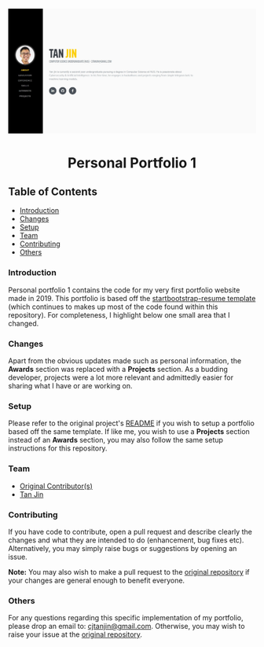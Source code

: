 <p align="center">
  <img width="1000px" src="https://github.com/tjtanjin/portfolio-1/blob/master/img/screenshot.jpg" />
  <h1 align="center">Personal Portfolio 1</h1>
</p>

## Table of Contents
* [Introduction](#introduction)
* [Changes](#changes)
* [Setup](#setup)
* [Team](#team)
* [Contributing](#contributing)
* [Others](#others)

### Introduction
Personal portfolio 1 contains the code for my very first portfolio website made in 2019. This portfolio is based off the [startbootstrap-resume template](https://github.com/startbootstrap/startbootstrap-resume) (which continues to makes up most of the code found within this repository). For completeness, I highlight below one small area that I changed.

### Changes
Apart from the obvious updates made such as personal information, the **Awards** section was replaced with a **Projects** section. As a budding developer, projects were a lot more relevant and admittedly easier for sharing what I have or are working on.

### Setup
Please refer to the original project's [README](https://github.com/startbootstrap/startbootstrap-resume#readme) if you wish to setup a portfolio based off the same template. If like me, you wish to use a **Projects** section instead of an **Awards** section, you may also follow the same setup instructions for this repository.

### Team
* [Original Contributor(s)](https://github.com/startbootstrap/startbootstrap-resume)
* [Tan Jin](https://github.com/tjtanjin)

### Contributing
If you have code to contribute, open a pull request and describe clearly the changes and what they are intended to do (enhancement, bug fixes etc). Alternatively, you may simply raise bugs or suggestions by opening an issue.

**Note:** You may also wish to make a pull request to the [original repository](https://github.com/startbootstrap/startbootstrap-resume) if your changes are general enough to benefit everyone.

### Others
For any questions regarding this specific implementation of my portfolio, please drop an email to: cjtanjin@gmail.com. Otherwise, you may wish to raise your issue at the [original repository](https://github.com/startbootstrap/startbootstrap-resume).
